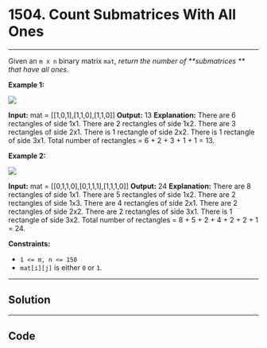 # 1504. Count Submatrices With All Ones

---

Given an `m x n` binary matrix `mat`, _return the number of **submatrices ** that have all ones_.

 

**Example 1:**

![](https://assets.leetcode.com/uploads/2021/10/27/ones1-grid.jpg)


**Input:** mat = [[1,0,1],[1,1,0],[1,1,0]]
**Output:** 13
**Explanation:** 
There are 6 rectangles of side 1x1.
There are 2 rectangles of side 1x2.
There are 3 rectangles of side 2x1.
There is 1 rectangle of side 2x2. 
There is 1 rectangle of side 3x1.
Total number of rectangles = 6 + 2 + 3 + 1 + 1 = 13.


**Example 2:**

![](https://assets.leetcode.com/uploads/2021/10/27/ones2-grid.jpg)


**Input:** mat = [[0,1,1,0],[0,1,1,1],[1,1,1,0]]
**Output:** 24
**Explanation:** 
There are 8 rectangles of side 1x1.
There are 5 rectangles of side 1x2.
There are 2 rectangles of side 1x3. 
There are 4 rectangles of side 2x1.
There are 2 rectangles of side 2x2. 
There are 2 rectangles of side 3x1. 
There is 1 rectangle of side 3x2. 
Total number of rectangles = 8 + 5 + 2 + 4 + 2 + 2 + 1 = 24.


 

**Constraints:**

  * `1 <= m, n <= 150`
  * `mat[i][j]` is either `0` or `1`.

---

## Solution



---

## Code
```python


```